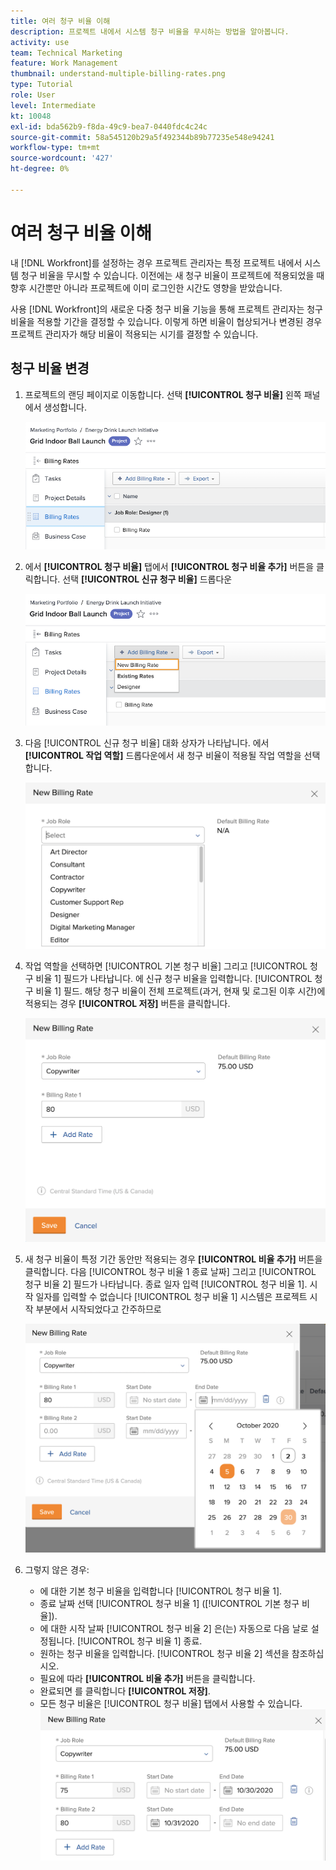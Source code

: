 ```yaml
---
title: 여러 청구 비율 이해
description: 프로젝트 내에서 시스템 청구 비율을 무시하는 방법을 알아봅니다.
activity: use
team: Technical Marketing
feature: Work Management
thumbnail: understand-multiple-billing-rates.png
type: Tutorial
role: User
level: Intermediate
kt: 10048
exl-id: bda562b9-f8da-49c9-bea7-0440fdc4c24c
source-git-commit: 58a545120b29a5f492344b89b77235e548e94241
workflow-type: tm+mt
source-wordcount: '427'
ht-degree: 0%

---
```


# 여러 청구 비율 이해

내 [!DNL Workfront]를 설정하는 경우 프로젝트 관리자는 특정 프로젝트 내에서 시스템 청구 비율을 무시할 수 있습니다. 이전에는 새 청구 비율이 프로젝트에 적용되었을 때 향후 시간뿐만 아니라 프로젝트에 이미 로그인한 시간도 영향을 받았습니다.

사용 [!DNL Workfront]의 새로운 다중 청구 비율 기능을 통해 프로젝트 관리자는 청구 비율을 적용할 기간을 결정할 수 있습니다. 이렇게 하면 비율이 협상되거나 변경된 경우 프로젝트 관리자가 해당 비율이 적용되는 시기를 결정할 수 있습니다.

## 청구 비율 변경

1. 프로젝트의 랜딩 페이지로 이동합니다. 선택 **[!UICONTROL 청구 비율]** 왼쪽 패널에서 생성합니다.

   ![선택 이미지 [!UICONTROL 청구 비율] in [!DNL Workfront]](assets/project-finances-1.png)

1. 에서 **[!UICONTROL 청구 비율]** 탭에서 **[!UICONTROL 청구 비율 추가]** 버튼을 클릭합니다. 선택 **[!UICONTROL 신규 청구 비율]** 드롭다운

   ![선택 이미지 [!UICONTROL 신규 청구 비율] in [!DNL Workfront]](assets/project-finances-2.png)

1. 다음 [!UICONTROL 신규 청구 비율] 대화 상자가 나타납니다. 에서 **[!UICONTROL 작업 역할]** 드롭다운에서 새 청구 비율이 적용될 작업 역할을 선택합니다.

   ![의 새 청구 비율로 작업 역할을 선택하는 이미지 [!DNL Workfront]](assets/project-finances-3.png)

1. 작업 역할을 선택하면 [!UICONTROL 기본 청구 비율] 그리고 [!UICONTROL 청구 비율 1] 필드가 나타납니다. 에 신규 청구 비율을 입력합니다. [!UICONTROL 청구 비율 1] 필드. 해당 청구 비율이 전체 프로젝트(과거, 현재 및 로그된 이후 시간)에 적용되는 경우 **[!UICONTROL 저장]** 버튼을 클릭합니다.

   ![전체 프로젝트에 적용되는 새 청구 비율을 저장하는 이미지 [!DNL Workfront]](assets/project-finances-5.png)

1. 새 청구 비율이 특정 기간 동안만 적용되는 경우 **[!UICONTROL 비율 추가]** 버튼을 클릭합니다. 다음 [!UICONTROL 청구 비율 1 종료 날짜] 그리고 [!UICONTROL 청구 비율 2] 필드가 나타납니다. 종료 일자 입력 [!UICONTROL 청구 비율 1]. 시작 일자를 입력할 수 없습니다 [!UICONTROL 청구 비율 1] 시스템은 프로젝트 시작 부분에서 시작되었다고 간주하므로

   ![에서 프로젝트 시작 시점부터 일정 기간에 적용되는 새 청구 비율을 생성하는 이미지입니다 [!DNL Workfront]](assets/project-finances-6.png)

1. 그렇지 않은 경우:

   * 에 대한 기본 청구 비율을 입력합니다 [!UICONTROL 청구 비율 1].
   * 종료 날짜 선택 [!UICONTROL 청구 비율 1] ([!UICONTROL 기본 청구 비율]).
   * 에 대한 시작 날짜 [!UICONTROL 청구 비율 2] 은(는) 자동으로 다음 날로 설정됩니다. [!UICONTROL 청구 비율 1] 종료.
   * 원하는 청구 비율을 입력합니다. [!UICONTROL 청구 비율 2] 섹션을 참조하십시오.
   * 필요에 따라 **[!UICONTROL 비율 추가]** 버튼을 클릭합니다.
   * 완료되면 를 클릭합니다 **[!UICONTROL 저장]**.
   * 모든 청구 비율은 [!UICONTROL 청구 비율] 탭에서 사용할 수 있습니다.
   ![의 다른 기간에 적용되는 새 청구 비율을 생성하는 이미지 [!DNL Workfront]](assets/project-finances-7.png)
